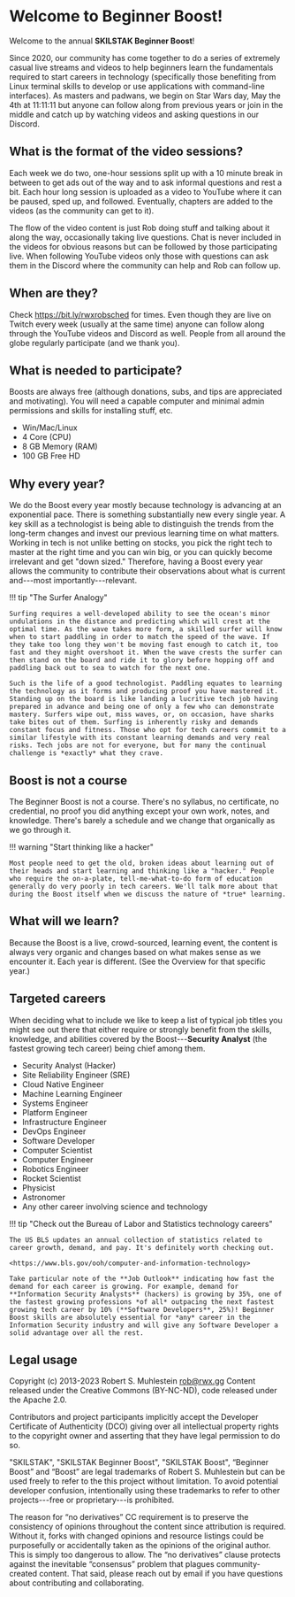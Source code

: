 # Welcome to Beginner Boost!

Welcome to the annual **SKILSTAK Beginner Boost**!

Since 2020, our community has come together to do a series of extremely casual live streams and videos to help beginners learn the fundamentals required to start careers in technology (specifically those benefiting from Linux terminal skills to develop or use applications with command-line interfaces). As masters and padwans, we begin on Star Wars day, May the 4th at 11:11:11 but anyone can follow along from previous years or join in the middle and catch up by watching videos and asking questions in our Discord.

## What is the format of the video sessions?

Each week we do two, one-hour sessions split up with a 10 minute break in between to get ads out of the way and to ask informal questions and rest a bit. Each hour long session is uploaded as a video to YouTube where it can be paused, sped up, and followed. Eventually, chapters are added to the videos (as the community can get to it).

The flow of the video content is just Rob doing stuff and talking about it along the way, occasionally taking live questions. Chat is never included in the videos for obvious reasons but can be followed by those participating live. When following YouTube videos only those with questions can ask them in the Discord where the community can help and Rob can follow up.

## When are they?

Check <https://bit.ly/rwxrobsched> for times. Even though they are live on Twitch every week (usually at the same time) anyone can follow along through the YouTube videos and Discord as well. People from all around the globe regularly participate (and we thank you).

## What is needed to participate?

Boosts are always free (although donations, subs, and tips are appreciated and motivating). You will need a capable computer and minimal admin permissions and skills for installing stuff, etc.

* Win/Mac/Linux
* 4 Core (CPU)
* 8 GB Memory (RAM)
* 100 GB Free HD

## Why every year?

We do the Boost every year mostly because technology is advancing at an exponential pace. There is something substantially new every single year. A key skill as a technologist is being able to distinguish the trends from the long-term changes and invest our previous learning time on what matters. Working in tech is not unlike betting on stocks, you pick the right tech to master at the right time and you can win big, or you can quickly become irrelevant and get "down sized." Therefore, having a Boost every year allows the community to contribute their observations about what is current and---most importantly---relevant.

!!! tip "The Surfer Analogy"

    Surfing requires a well-developed ability to see the ocean's minor undulations in the distance and predicting which will crest at the optimal time. As the wave takes more form, a skilled surfer will know when to start paddling in order to match the speed of the wave. If they take too long they won't be moving fast enough to catch it, too fast and they might overshoot it. When the wave crests the surfer can then stand on the board and ride it to glory before hopping off and paddling back out to sea to watch for the next one.

    Such is the life of a good technologist. Paddling equates to learning the technology as it forms and producing proof you have mastered it. Standing up on the board is like landing a lucritive tech job having prepared in advance and being one of only a few who can demonstrate mastery. Surfers wipe out, miss waves, or, on occasion, have sharks take bites out of them. Surfing is inherently risky and demands constant focus and fitness. Those who opt for tech careers commit to a similar lifestyle with its constant learning demands and very real risks. Tech jobs are not for everyone, but for many the continual challenge is *exactly* what they crave.

## Boost is not a course

The Beginner Boost is not a course. There's no syllabus, no certificate, no credential, no proof you did anything except your own work, notes, and knowledge. There's barely a schedule and we change that organically as we go through it.

!!! warning "Start thinking like a hacker"

    Most people need to get the old, broken ideas about learning out of their heads and start learning and thinking like a "hacker." People who require the on-a-plate, tell-me-what-to-do form of education generally do very poorly in tech careers. We'll talk more about that during the Boost itself when we discuss the nature of *true* learning.

## What will we learn?

Because the Boost is a live, crowd-sourced, learning event, the content is always very organic and changes based on what makes sense as we encounter it. Each year is different. (See the Overview for that specific year.) 

## Targeted careers

When deciding what to include we like to keep a list of typical job titles you might see out there that either require or strongly benefit from the skills, knowledge, and abilities covered by the Boost---**Security Analyst** (the fastest growing tech career) being chief among them.

* Security Analyst (Hacker)
* Site Reliability Engineer (SRE)
* Cloud Native Engineer
* Machine Learning Engineer
* Systems Engineer
* Platform Engineer
* Infrastructure Engineer
* DevOps Engineer
* Software Developer
* Computer Scientist
* Computer Engineer
* Robotics Engineer
* Rocket Scientist
* Physicist
* Astronomer
* Any other career involving science and technology

!!! tip "Check out the Bureau of Labor and Statistics technology careers"

    The US BLS updates an annual collection of statistics related to career growth, demand, and pay. It's definitely worth checking out.

    <https://www.bls.gov/ooh/computer-and-information-technology>

    Take particular note of the **Job Outlook** indicating how fast the demand for each career is growing. For example, demand for **Information Security Analysts** (hackers) is growing by 35%, one of the fastest growing professions *of all* outpacing the next fastest growing tech career by 10% (**Software Developers**, 25%)! Beginner Boost skills are absolutely essential for *any* career in the Information Security industry and will give any Software Developer a solid advantage over all the rest.

## Legal usage

Copyright (c) 2013-2023 Robert S. Muhlestein <rob@rwx.gg> Content released under the Creative Commons (BY-NC-ND), code released under the Apache 2.0.

Contributors and project participants implicitly accept the Developer Certificate of Authenticity (DCO) giving over all intellectual property rights to the copyright owner and asserting that they have legal permission to do so.

"SKILSTAK", "SKILSTAK Beginner Boost", "SKILSTAK Boost", “Beginner Boost” and “Boost” are legal trademarks of Robert S. Muhlestein but can be used freely to refer to the this project without limitation. To avoid potential developer confusion, intentionally using these trademarks to refer to other projects---free or proprietary---is prohibited.

The reason for “no derivatives” CC requirement is to preserve the consistency of opinions throughout the content since attribution is required. Without it, forks with changed opinions and resource listings could be purposefully or accidentally taken as the opinions of the original author. This is simply too dangerous to allow. The “no derivatives” clause protects against the inevitable “consensus” problem that plagues community-created content. That said, please reach out by email if you have questions about contributing and collaborating.
